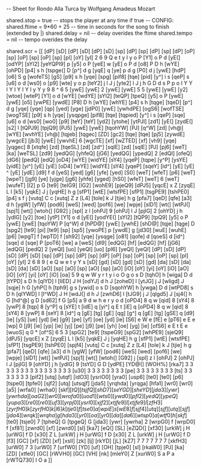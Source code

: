 -- Sheet for Rondo Alla Turca by Wolfgang Amadeus Mozart

shared.stop = true -- stops the player at any time if true
-- CONFIG:
shared.ftime = 9*60 + 25 -- time in seconds for the song to finish (extended by |)
shared.delay = nil -- delay overides the ftime
shared.tempo = nil -- tempo overides the delay

shared.scr = [[
[dP] [sD] [dP] [sD] [dP] [sD] [sp] [dP] [sp] [dP] [sp] [dP] [oP] [sp] [oP] [sp] [oP] [sp] [pI] [oY] [yI] 2 6 9 Q e t y I y o P [Y1] o P d [yE(] [odYP] [sYI2] [yeYQPI9] p [y5] o P [yeE] w [yE] o P d [o8] P D h [wYE] [ohPD] [p4] s h [tspge(] D [p^] d g [yqE] q [ye] p d g [P0] d j [ywE] [hdP] [o6] S g [wofeTS] [gS] [p9] s h [yqe] [spg] [pif8] [tqe] [pid] [y^] i s [qeP] s [u6] o d [ws0] o [p9] [wte] y o p [teY2] j l J j [yte2] l J j h G D d s P p o I Y Y I Y I Y I Y I y Y y 9 8 ^ 6 5 [ywE] [ywE] 2 [ywE] [ywE] 5 5 [ywE] [ywE] [y2] [wtoe] [wteP] [Y1] o d [wYE] [wdYE] [sYI2] [teQP] [tpeQ] [y5] o P [ywE] [ywE] [o5] [ywPE] [ywdE] [P8] D h [wYE] [whYE] [p4] s h [tqge] [tqeD] [p^] d g [yqe] [yqe] [qp] [yed] [yge] [jdP0] [ywE] [ywhdPE] [ogS6] [wofTSE] [wogTSE] [p9] s h [yqe] [ysqpge] [pif8] [tqe] [tqpied] [y^] i s [qeP] [sqe] [u6] o d [ws0] [wo0] [p9] [teY] [teY] [yd2] [ytohe] [ytPJI] [zd1] [yE(] [zydE(] [s2] l [tQPJ9] [tpjQ9] [PJ5] [ywE] [ywE] [tqohYW] [PJ] [q^W] [zd] [vh@] [wYE] [wvhYE] [vh@] [tqjeb] [tqgec] [ZD] [gc2] [tqe] [tqe] [pj5] [zywdE] [ywgcE] [jb3] [ywE] [ywvhE] 6 [wgcTE] [xf] [wZTED] [xf] [vh9] [yqe] [yqgec] 8 [xtqfe] [zd] [tqeSL] [zd] [zd^] [sqlE] [zd] [sqlE] [PJ] [pj6] [weT] [ka] [weTSL] [zd9] [yedQG] [yhfeQ] [jG6] [yedQG] [ypedQ] 2 [edQI] [ofeQ] [dG6] [pedQ] [edQ] [oD4] [wYE] [widYE] [sY4] [yqeP] [tqpe] [y^P] [ysYE] [yidE] [yi^] [yE] [yiE] [oD4] [wYE] [widYE] [sY4] [yqeP] [sqeY] [id^] [yE] [yE] ^ [yE] [ydE] [d9] f d [yeS] [yed] [g6] [yfe] [yed] [S0] [weT] [wfeT] [p6] [weT] [wpeT] [jg9] [ye] [yjge] [jg6] [yhfe] [yged] [hS0] [wfeT] [weT] 6 [weT] [wufeT] [I2] p G [te9] [teIG9] [IG2] [wohE9] [pjeQ9] [dPJ5] [yqcE] x Z [zyqE] L l [k5] [yqkE] J j [yqHE] h g [sfP1] [wtE] [wtsfPE] [sfP1] [tsgPE9] [tshPE0] [p4] s f j [vutq] C c [xutq] Z z [L4] [tole] k J [tjie] h g [pfa7] [qeD] [qfe] [a3] d h [ygW] [yfW] [pod6] [weS] [wed] [pof6] [we] [wpje] [slD1] [wt(] [wtPJ(] [spj1] [wt(] [wtoh(] [G92] j [spl] z l [ohPJ] 9 [ohPJ] l J [pjIG] 2 [ohYD] j h [ydIG] [y2] [toe] [ytP] [Y1] o d [yE(] [yodYE(] [sYI2] [tQP9] [tpQ9] [y5] o P [ywE] [ywE] [tqoYW] P [q^W] d [hPD@] [ywE] [ywhE] [shD@] [tqje] [tqge] D [spg2] [te9] [pi] [te9] [sp] [sp5] [ywoPE] p [ywdE] g [jd30] [wuE] [wuhE] [p6] [wpgT] f [wpTD] f [sh92] [yqe] [ysqge] [o81] [qofe] d [qoeS] d [id^] [sqe] d [sqe] P [poT6] [we] a [weS] [dI9] [edQG] [hf] [edQG] [hf] [jG6] [edQG] [pedQ] 2 [yeQI] [uo] [yeQI] [uo] [pI6] [yeQI] [yeQI] [dP] [sD] [dP] [sD] [dP] [sD] [sp] [dP] [sp] [dP] [sp] [dP] [oP] [sp] [oP] [sp] [oP] [sp] [pI] [oY] [yI] 2 6 8 9 ( e Q w e t y Y s [sD] [gd] [sD] [gd] [sD] [gd] [da] [sD] [da] [sD] [da] [sD] [aO] [sp] [aO] [sp] [aO] [sp] [aO] [iO] [oY] [yi] [oY] [iO] [aO] [iO] [oY] [yi] [oY] [iO] [oa] 5 9 q w W y r t y i o O g o s D [tqhO] h [wiga] D d [tYPD] s D h [qlYD] l [liED] J H [odYJ] d h J [zoheD] l [ytJG] j J [wligd] J [sqje] h G [yhP(] h [tph9] g s [ywid] o s D [sqohYW] h [ywga] D d [wtPD8] s D h [qlYWD] l [l^WD] J H [wdJ(] d h J [zwhD6] l [tJG9] j J [qlgd5] J [sj4(] h G [hd^@] g D [sd62] f G [p5] a 9 d w h e r y o d [oPD4] 8 q w [qid] 8 [sY4] 8 [ywP] 8 [tqp] 8 [y^P] q [sYE] t [idE] q [yi^] q E t [iE] q [oPD4] 8 q w [qid] 8 [sY4] 8 [ywP] 8 [seY] 8 [id^] q [gE] [tg] [gE] [qg] [g^] q [gE] [tg] [gSE] q [d9] [ie] [yS] [ue] [yd] [ie] [g9] [pe] [yf] [oe] [yd] [ie] [S6] e W e [fE] e [pT6] e E e [wp] 0 [j9] [ie] [yp] [ie] [yj] [pe] [j9] [pe] [yh] [oe] [yg] [ie] [ofS6] e E t E e [wuoS] q 0 * [of^S] 6 5 3 [spG2] [te9] [tspeG9] [spG2] [whPE9] [sjeQ9] [dPJ5] [yqcE] x Z [zyqE] L l [k5] [yqkE] J j [yqHE] h g [sfP1] [wtE] [wtsfPE] [sfP1] [tsgPE9] [tshPE0] [spjf4] [vutq] C c [xutq] Z z [L4] [tole] k J [tjie] h g [pfa7] [qeD] [qfe] [a3] d h [ygW] [yfW] [pod6] [weS] [wed] [pof6] [we] [wpje] [slD1] [wt(] [wtPJ(] [spj1] [wt(] [wtoh(] [G92] j [spl] z l [ohPJ] 2 [ohPJ] l J [pjIG] 9 [ohYD] j h [ydIG] 9 [tsYD] G D [ydPE] [YD@(] [WOH%] [rka7] 3 3 3 3 3 3 3 3 3 3 3 3 3 3 3 3 [u30] 3 3 3 3 3 3 3 3 [pe] 3 3 3 3 3 3 3 3 [ts] 3 3 3 3 3 3 3 [pif2] [utq] [utqf] [idO3] [ysriO0] [yra0] [usp6] [te0] [te0] [p6] [tspe0] [tpfe0] [sjf2] [utq] [utsqjf] [jda5] [yrqhda] [yrqga] [hfa1] [wr0] [wr0] [a5] [wrfa0] [wrha0] [skf$] [tQ] [tsjfQ] [shD7] [seYGD] [sheYD] [jda3] [ywr] [ywrhda] [oaG2] [wr0] [wrofa0] [uod1] [wts0] [ywd0] [pfI2] [yedQ] [ypeQ] [yupa3] [re0] [re0] [uf3] [yrpj0] [ysrl0] [xjf2] [xtjfe9] l [xtjfe9] l [zfH3] [zyrfH0] k [zyrfH0] k [l6] k [tje0] f [tse0] a [wpiE] s [wE8] f [sjf4] [utq] [sjf] [utq] [sjf] [jda4] [wrqk] [wrqha] g [hda3] [yr0] [oa] [yr0] [da] [da6] [wtsp0] a [wtf0] h [skf$] [te0] [tsje0] 7 [tpheQ] G [tpgeQ] G [jda3] [ywr] [ywrha] 2 [wrpG0] f [wrpD0] f [xf81] [zwrd0] [xf] [zwrd0] [sl] [ka7] [eQ(] [SL] [eZQD(] [xf30] [urkW] j H [urWG] f D [x30] Z L [urkW] j H [urWG] f D [x30] Z L [urkW] j H [urWG] f D [f3] [GC] [xf] [ZD] [xf] [xslI] [zk] [lj] [rkYD] [jL] [kZ7] 7 7 7 7 7 7 7 [xkfH3] [urW0] 7 3 [urW0] 7 [urfW0] [YD] [uf] [OH] [tpje0] [sl] [rkaW0] [PJ] [ka] [ZD] [xtfe0] [GC] [rWVH0] [GC] [VH] [nk] [mleY0] Z [xurW0] S a P a [rWTQ730] I O a
]]
